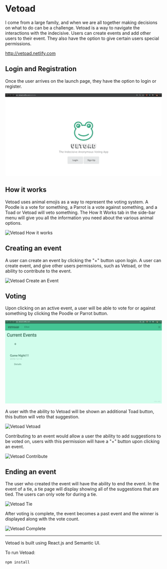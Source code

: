 # Vetoad
I come from a large family, and when we are all together making decisions on what to do can be a challenge. Vetoad is a way to navigate the interactions with the indecisive. Users can create events and add other users to their event. They also have the option to give certain users special permissions. 

http://vetoad.netlify.com

<b>Login and Registration</b>
------

Once the user arrives on the launch page, they have the option to login or register.

![Vetoad Login](VetoadLoginGif.gif)

<b>How it works</b>
------

Vetoad uses animal emojis as a way to represent the voting system. A Poodle is a vote for something, a Parrot is a vote against something, and a Toad or Vetoad will veto something. The How It Works tab in the side-bar menu will give you all the information you need about the various animal options.

![Vetoad How it works](VetoadHowItWorksGif.gif)

<b>Creating an event</b>
------

A user can create an event by clicking the "+" button upon login. A user can create event, and give other users permissions, such as Vetoad, or the ability to contribute to the event. 

![Vetoad Create an Event](VetoadCreateGif.gif)

<b>Voting</b>
------
Upon clicking on an active event, a user will be able to vote for or against something by clicking the Poodle or Parrot button.

![Vetoad Vote](VetoadVoteGif.gif)

A user with the ability to Vetoad will be shown an additional Toad button, this button will veto that suggestion.

![Vetoad Vetoad](VetoadGif.gif)

Contributing to an event would allow a user the ability to add suggestions to be voted on, users with this permission will have a "+" button upon clicking an event.

![Vetoad Contribute](VetoadContributeGif.gif)

<b>Ending an event</b>
------

The user who created the event will have the ability to end the event. In the event of a tie, a tie page will display showing all of the suggestions that are tied. The users can only vote for during a tie.

![Vetoad Tie](VetoadTieGif.gif)

After voting is complete, the event becomes a past event and the winner is displayed along with the vote count.

![Vetoad Complete](VetoadCompleteGif.gif)

------

Vetoad is built using React.js and Semantic UI.

To run Vetoad:

```sh
npm install
```
